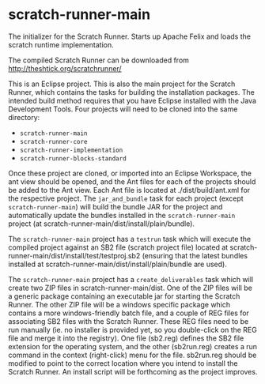 # scratch-runner-main
The initializer for the Scratch Runner. Starts up Apache Felix and loads the scratch runtime implementation.

The compiled Scratch Runner can be downloaded from <a href="http://theshtick.org/scratchrunner/">http://theshtick.org/scratchrunner/</a>

This is an Eclipse project. This is also the main project for the Scratch Runner, which contains the tasks for building the installation packages. The intended build method requires that you have Eclipse installed with the Java Development Tools. Four projects will need to be cloned into the same directory:

* `scratch-runner-main`
* `scratch-runner-core`
* `scratch-runner-implementation`
* `scratch-runner-blocks-standard`

Once these project are cloned, or imported into an Eclipse Workspace, the ant view should be opened, and the Ant files for each of the projects should be added to the Ant view. Each Ant file is located at ./dist/build/ant.xml for the respective project. The `jar_and_bundle` task for each project (except `scratch-runner-main`) will build the bundle JAR for the project and automatically update the bundles installed in the `scratch-runner-main` project (at scratch-runner-main/dist/install/plain/bundle).

The `scratch-runner-main` project has a `testrun` task which will execute the compiled project against an SB2 file (scratch project file) located at scratch-runner-main/dist/install/test/testproj.sb2 (ensuring that the latest bundles installed at scratch-runner-main/dist/install/plain/bundle are used).

The `scratch-runner-main` project has a `create_deliverables` task which will create two ZIP files in scratch-runner-main/dist. One of the ZIP files will be a generic package containing an executable jar for starting the Scratch Runner. The other ZIP file will be a windows specific package which contains a more windows-friendly batch file, and a couple of REG files for associating SB2 files with the Scratch Runner. These REG files need to be run manually (ie. no installer is provided yet, so you double-click on the REG file and merge it into the registry). One file (sb2.reg) defines the SB2 file extension for the operating system, and the other (sb2run.reg) creates a run command in the context (right-click) menu for the file. sb2run.reg should be modified to point to the correct location where you intend to install the Scratch Runner. An install script will be forthcoming as the project improves.

